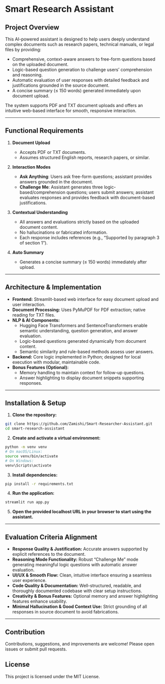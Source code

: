 
# Smart Research Assistant

## Project Overview

This AI-powered assistant is designed to help users deeply understand complex documents such as research papers, technical manuals, or legal files by providing:

- Comprehensive, context-aware answers to free-form questions based on the uploaded document.
- Logic-based question generation to challenge users’ comprehension and reasoning.
- Automatic evaluation of user responses with detailed feedback and justifications grounded in the source document.
- A concise summary (≤ 150 words) generated immediately upon document upload.

The system supports PDF and TXT document uploads and offers an intuitive web-based interface for smooth, responsive interaction.

---

## Functional Requirements

1. **Document Upload**
   - Accepts PDF or TXT documents.
   - Assumes structured English reports, research papers, or similar.

2. **Interaction Modes**
   - **Ask Anything**: Users ask free-form questions; assistant provides answers grounded in the document.
   - **Challenge Me**: Assistant generates three logic-based/comprehension questions; users submit answers; assistant evaluates responses and provides feedback with document-based justifications.

3. **Contextual Understanding**
   - All answers and evaluations strictly based on the uploaded document content.
   - No hallucinations or fabricated information.
   - Each response includes references (e.g., “Supported by paragraph 3 of section 1”).

4. **Auto Summary**
   - Generates a concise summary (≤ 150 words) immediately after upload.

---

## Architecture & Implementation

- **Frontend:** Streamlit-based web interface for easy document upload and user interaction.
- **Document Processing:** Uses PyMuPDF for PDF extraction; native reading for TXT files.
- **NLP & AI Components:**
  - Hugging Face Transformers and SentenceTransformers enable semantic understanding, question generation, and answer evaluation.
  - Logic-based questions generated dynamically from document content.
  - Semantic similarity and rule-based methods assess user answers.
- **Backend:** Core logic implemented in Python; designed for local execution with modular, maintainable code.
- **Bonus Features (Optional):**
  - Memory handling to maintain context for follow-up questions.
  - Answer highlighting to display document snippets supporting responses.

---

## Installation & Setup

1. **Clone the repository:**

```bash
git clone https://github.com/Zamishi/Smart-Researcher-Assistant.git
cd smart-research-assistant
````

2. **Create and activate a virtual environment:**

```bash
python -m venv venv
# On macOS/Linux:
source venv/bin/activate
# On Windows:
venv\Scripts\activate
```

3. **Install dependencies:**

```bash
pip install -r requirements.txt
```

4. **Run the application:**

```bash
streamlit run app.py
```

5. **Open the provided localhost URL in your browser to start using the assistant.**

---

## Evaluation Criteria Alignment

* **Response Quality & Justification:** Accurate answers supported by explicit references to the document.
* **Reasoning Mode Functionality:** Robust “Challenge Me” mode generating meaningful logic questions with automatic answer evaluation.
* **UI/UX & Smooth Flow:** Clean, intuitive interface ensuring a seamless user experience.
* **Code Quality & Documentation:** Well-structured, readable, and thoroughly documented codebase with clear setup instructions.
* **Creativity & Bonus Features:** Optional memory and answer highlighting features enhance usability.
* **Minimal Hallucination & Good Context Use:** Strict grounding of all responses in source document to avoid fabrications.

---

## Contribution

Contributions, suggestions, and improvements are welcome! Please open issues or submit pull requests.

## License

This project is licensed under the MIT License.

